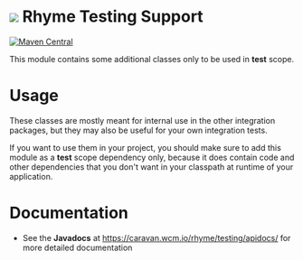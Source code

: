 <img src="https://wcm.io/images/favicon-16@2x.png"/> Rhyme Testing Support
======
[![Maven Central](https://maven-badges.herokuapp.com/maven-central/io.wcm.caravan/io.wcm.caravan.rhyme.testing/badge.svg)](https://maven-badges.herokuapp.com/maven-central/io.wcm.caravan/io.wcm.caravan.rhyme.testing)

This module contains some additional classes only to be used in **test** scope.

# Usage

These classes are mostly meant for internal use in the other integration packages, but they may also be useful for your own integration tests.

If you want to use them in your project, you should make sure to add this module as a **test** scope dependency only, because it does contain code and other dependencies
that you don't want in your classpath at runtime of your application.

# Documentation
- See the **Javadocs** at https://caravan.wcm.io/rhyme/testing/apidocs/ for more detailed documentation
